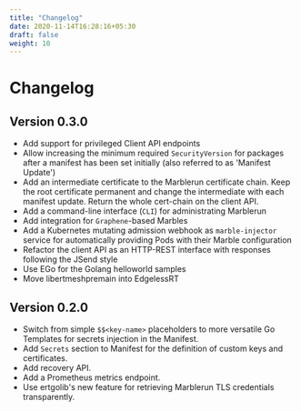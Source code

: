 ```yaml
---
title: "Changelog"
date: 2020-11-14T16:28:16+05:30
draft: false
weight: 10
---
```


# Changelog

## Version 0.3.0

* Add support for privileged Client API endpoints
* Allow increasing the minimum required `SecurityVersion` for packages after a manifest has been set initially (also referred to as 'Manifest Update')
* Add an intermediate certificate to the Marblerun certificate chain. Keep the root certificate permanent and change the intermediate with each manifest update. Return the whole cert-chain on the client API.
* Add a command-line interface (`CLI`) for administrating Marblerun
* Add integration for `Graphene`-based Marbles
* Add a Kubernetes mutating admission webhook as `marble-injector` service for automatically providing Pods with their Marble configuration
* Refactor the client API as an HTTP-REST interface with responses following the JSend style
* Use EGo for the Golang helloworld samples
* Move libertmeshpremain into EdgelessRT

## Version 0.2.0

* Switch from simple `$$<key-name>` placeholders to more versatile Go Templates for secrets injection in the Manifest.
* Add `Secrets` section to Manifest for the definition of custom keys and certificates.
* Add recovery API.
* Add a Prometheus metrics endpoint.
* Use ertgolib's new feature for retrieving Marblerun TLS credentials transparently.

